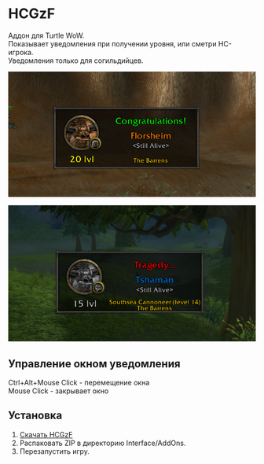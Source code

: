 # HCGzF
Аддон для Turtle WoW.<br/>
Показывает уведомления при получении уровня, или сметри HC-игрока.<br/>
Уведомления только для согильдийцев.

![Preview1](https://raw.githubusercontent.com/Steelbash/HCGzF/main/gratz.png)

![Preview2](https://raw.githubusercontent.com/Steelbash/HCGzF/main/f.png)


## Управление окном уведомления
Ctrl+Alt+Mouse Click - перемещение окна<br/>
Mouse Click - закрывает окно

## Установка
1. [Скачать HCGzF](https://github.com/Steelbash/HCGzF/releases/download/1.0.3/HCGzF.zip)
2. Распаковать ZIP в директорию Interface/AddOns.
3. Перезапустить игру.
